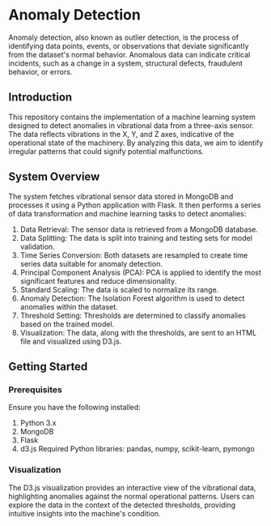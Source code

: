 # Anomaly Detection
Anomaly detection, also known as outlier detection, is the process of identifying data points, events, or observations that deviate significantly from the dataset's normal behavior. 
Anomalous data can indicate critical incidents, such as a change in a system, structural defects, fraudulent behavior, or errors.

## Introduction
This repository contains the implementation of a machine learning system designed to detect anomalies in vibrational data from a three-axis sensor. 
The data reflects vibrations in the X, Y, and Z axes, indicative of the operational state of the machinery. By analyzing this data, we aim to identify irregular patterns that could signify potential malfunctions.

## System Overview
The system fetches vibrational sensor data stored in MongoDB and processes it using a Python application with Flask. It then performs a series of data transformation and machine learning tasks to detect anomalies:

1) Data Retrieval: The sensor data is retrieved from a MongoDB database.
2) Data Splitting: The data is split into training and testing sets for model validation.
3) Time Series Conversion: Both datasets are resampled to create time series data suitable for anomaly detection.
4) Principal Component Analysis (PCA): PCA is applied to identify the most significant features and reduce dimensionality.
5) Standard Scaling: The data is scaled to normalize its range.
6) Anomaly Detection: The Isolation Forest algorithm is used to detect anomalies within the dataset.
7) Threshold Setting: Thresholds are determined to classify anomalies based on the trained model.
8) Visualization: The data, along with the thresholds, are sent to an HTML file and visualized using D3.js.

## Getting Started
### Prerequisites
Ensure you have the following installed:
1) Python 3.x
2) MongoDB
3) Flask
4) d3.js
Required Python libraries: pandas, numpy, scikit-learn, pymongo

### Visualization
The D3.js visualization provides an interactive view of the vibrational data, highlighting anomalies against the normal operational patterns. 
Users can explore the data in the context of the detected thresholds, providing intuitive insights into the machine's condition.
